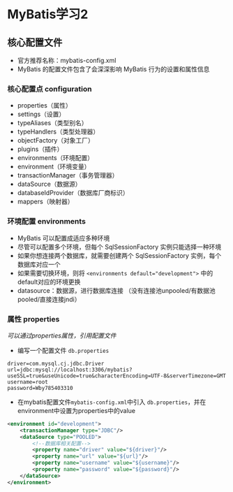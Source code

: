 # MyBatis学习2


## 核心配置文件
* 官方推荐名称：mybatis-config.xml
* MyBatis 的配置文件包含了会深深影响 MyBatis 行为的设置和属性信息

### 核心配置点 configuration
* properties（属性）
* settings（设置）
* typeAliases（类型别名）
* typeHandlers（类型处理器）
* objectFactory（对象工厂）
* plugins（插件）
* environments（环境配置）
* environment（环境变量）
* transactionManager（事务管理器）
* dataSource（数据源）
* databaseIdProvider（数据库厂商标识）
* mappers（映射器）

### 环境配置 environments
* MyBatis 可以配置成适应多种环境
* 尽管可以配置多个环境，但每个 SqlSessionFactory 实例只能选择一种环境
* 如果你想连接两个数据库，就需要创建两个 SqlSessionFactory 实例，每个数据库对应一个
* 如果需要切换环境，则将 `<environments default="development">` 中的default对应的环境更换
* datasource：数据源，进行数据库连接 （没有连接池unpooled/有数据池pooled/直接连接jndi）

### 属性 properties
_可以通过properties属性，引用配置文件_
* 编写一个配置文件 `db.properties`
```properties
driver=com.mysql.cj.jdbc.Driver
url=jdbc:mysql://localhost:3306/mybatis?useSSL=true&useUnicode=true&characterEncoding=UTF-8&serverTimezone=GMT
username=root
password=Wby785403310
```

* 在mybatis配置文件`mybatis-config.xml`中引入 `db.properties`，并在environment中设置为properties中的value
```xml
<environment id="development">
    <transactionManager type="JDBC"/>
    <dataSource type="POOLED">
        <!--数据库相关配置-->
        <property name="driver" value="${driver}"/>
        <property name="url" value="${url}"/>
        <property name="username" value="${username}"/>
        <property name="password" value="${password}"/>
    </dataSource>
</environment>
```







